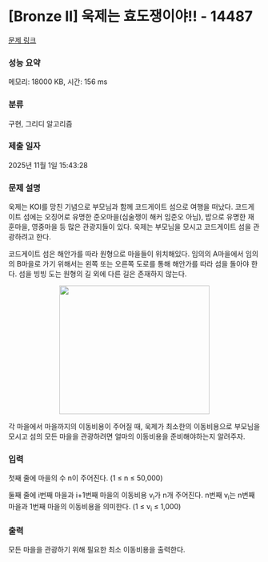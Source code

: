 # [Bronze II] 욱제는 효도쟁이야!! - 14487 

[문제 링크](https://www.acmicpc.net/problem/14487) 

### 성능 요약

메모리: 18000 KB, 시간: 156 ms

### 분류

구현, 그리디 알고리즘

### 제출 일자

2025년 11월 1일 15:43:28

### 문제 설명

<p>욱제는 KOI를 망친 기념으로 부모님과 함께 코드게이트 섬으로 여행을 떠났다. 코드게이트 섬에는 오징어로 유명한 준오마을(심술쟁이 해커 임준오 아님), 밥으로 유명한 재훈마을, 영중마을 등 많은 관광지들이 있다. 욱제는 부모님을 모시고 코드게이트 섬을 관광하려고 한다.</p>

<p>코드게이트 섬은 해안가를 따라 원형으로 마을들이 위치해있다. 임의의 A마을에서 임의의 B마을로 가기 위해서는 왼쪽 또는 오른쪽 도로를 통해 해안가를 따라 섬을 돌아야 한다. 섬을 빙빙 도는 원형의 길 외에 다른 길은 존재하지 않는다.</p>

<p style="text-align: center;"><img alt="" src="https://onlinejudgeimages.s3-ap-northeast-1.amazonaws.com/problem/14487/1.png" style="height:257px; width:300px"></p>

<p>각 마을에서 마을까지의 이동비용이 주어질 때, 욱제가 최소한의 이동비용으로 부모님을 모시고 섬의 모든 마을을 관광하려면 얼마의 이동비용을 준비해야하는지 알려주자.</p>

### 입력 

 <p>첫째 줄에 마을의 수 n이 주어진다. (1 ≤ n ≤ 50,000)</p>

<p>둘째 줄에 i번째 마을과 i+1번째 마을의 이동비용 v<sub>i</sub>가 n개 주어진다. n번째 v<sub>i</sub>는 n번째 마을과 1번째 마을의 이동비용을 의미한다. (1 ≤ v<sub>i</sub> ≤ 1,000)</p>

### 출력 

 <p>모든 마을을 관광하기 위해 필요한 최소 이동비용을 출력한다.</p>

